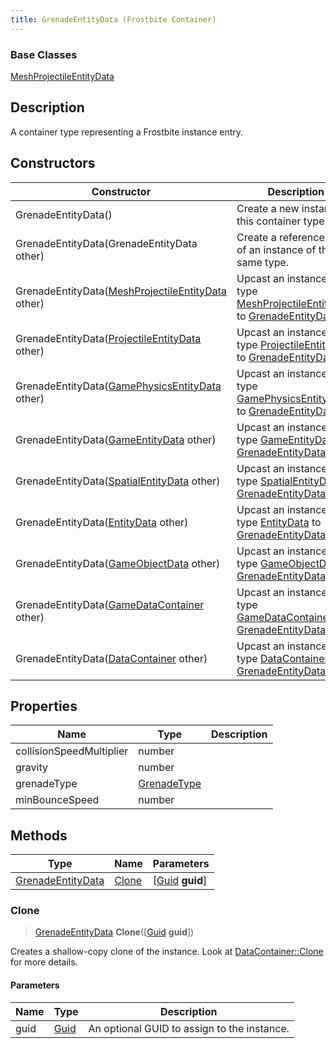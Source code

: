 ```yaml
---
title: GrenadeEntityData (Frostbite Container)
---
```

### Base Classes

[MeshProjectileEntityData](MeshProjectileEntityData)

## Description

A container type representing a Frostbite instance entry.

## Constructors

| Constructor                                                                   | Description                                                                                                                |
| ----------------------------------------------------------------------------- | -------------------------------------------------------------------------------------------------------------------------- |
| GrenadeEntityData()                                                           | Create a new instance of this container type.                                                                              |
| GrenadeEntityData(GrenadeEntityData other)                                    | Create a reference copy of an instance of the same type.                                                                   |
| GrenadeEntityData([MeshProjectileEntityData](MeshProjectileEntityData) other) | Upcast an instance of type [MeshProjectileEntityData](MeshProjectileEntityData) to [GrenadeEntityData](GrenadeEntityData). |
| GrenadeEntityData([ProjectileEntityData](ProjectileEntityData) other)         | Upcast an instance of type [ProjectileEntityData](ProjectileEntityData) to [GrenadeEntityData](GrenadeEntityData).         |
| GrenadeEntityData([GamePhysicsEntityData](GamePhysicsEntityData) other)       | Upcast an instance of type [GamePhysicsEntityData](GamePhysicsEntityData) to [GrenadeEntityData](GrenadeEntityData).       |
| GrenadeEntityData([GameEntityData](GameEntityData) other)                     | Upcast an instance of type [GameEntityData](GameEntityData) to [GrenadeEntityData](GrenadeEntityData).                     |
| GrenadeEntityData([SpatialEntityData](SpatialEntityData) other)               | Upcast an instance of type [SpatialEntityData](SpatialEntityData) to [GrenadeEntityData](GrenadeEntityData).               |
| GrenadeEntityData([EntityData](EntityData) other)                             | Upcast an instance of type [EntityData](EntityData) to [GrenadeEntityData](GrenadeEntityData).                             |
| GrenadeEntityData([GameObjectData](GameObjectData) other)                     | Upcast an instance of type [GameObjectData](GameObjectData) to [GrenadeEntityData](GrenadeEntityData).                     |
| GrenadeEntityData([GameDataContainer](GameDataContainer) other)               | Upcast an instance of type [GameDataContainer](GameDataContainer) to [GrenadeEntityData](GrenadeEntityData).               |
| GrenadeEntityData([DataContainer](/vext/ref/cls/shr/datacontainer) other)  | Upcast an instance of type [DataContainer](/vext/ref/cls/shr/datacontainer) to [GrenadeEntityData](GrenadeEntityData).  |

## Properties

| Name                     | Type                       | Description |
| ------------------------ | -------------------------- | ----------- |
| collisionSpeedMultiplier | number                     |             |
| gravity                  | number                     |             |
| grenadeType              | [GrenadeType](GrenadeType) |             |
| minBounceSpeed           | number                     |             |

## Methods

| Type                                   | Name            | Parameters                                     |
| -------------------------------------- | --------------- | ---------------------------------------------- |
| [GrenadeEntityData](GrenadeEntityData) | [Clone](#clone) | \[[Guid](/vext/ref/cls/shr/guid) **guid**\] |

### Clone

> [GrenadeEntityData](GrenadeEntityData) **Clone**(\[[Guid](/vext/ref/cls/shr/guid) **guid**\])

Creates a shallow-copy clone of the instance. Look at [DataContainer::Clone](/vext/ref/cls/shr/datacontainer#clone) for more details.

#### Parameters

| Name | Type         | Description                                 |
| ---- | ------------ | ------------------------------------------- |
| guid | [Guid](Guid) | An optional GUID to assign to the instance. |
